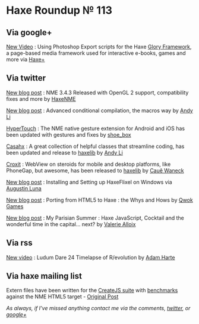 [_template]: ../templates/roundup.html
# Haxe Roundup № 113

## Via google+

[New Video][link 1] : Using Photoshop Export scripts for the Haxe [Glory Framework][link 2], a page-based media framework used for interactive e-books, games and more via [Haxe+][link 3]

## Via twitter

[New blog post][link 4] : NME 3.4.3 Released with OpenGL 2 support, compatibility fixes and more by [HaxeNME][link 5]

[New blog post][link 6] : Advanced conditional compilation, the macros way by [Andy Li][link 7]

[HyperTouch][link 8] : The NME native gesture extension for Android and iOS has been updated with gestures and fixes by [shoe_box][link 9]

[Casahx][link 10] : A great collection of helpful classes that streamline coding, has been updated and release to [haxelib][link 11] by [Andy Li][link 12]

[Croxit][link 13] : WebView on steroids for mobile and desktop platforms, like PhoneGap, but awesome, has been released to [haxelib][link 14] by [Cauê Waneck][link 15]

[New blog post][link 16] : Installing and Setting up HaxeFlixel on Windows via [Augustin Luna][link 17]

[New blog post][link 18] : Porting from HTML5 to Haxe : the Whys and Hows by [Qwok Games][link 19]

[New blog post][link 20] : My Parisian Summer : Haxe JavaScript, Cocktail and the wonderful time in the capital… next? by [Valerie Alloix][link 21]

## Via rss

[New video][link 22] : Ludum Dare 24 Timelapse of R/evolution by [Adam Harte][link 23]

## Via haxe mailing list

Extern files have been written for the [CreateJS suite][link 24]  with [benchmarks][link 25] against the NME HTML5 target - [Original Post][link 26]

*As always, if I've missed anything contact me via the comments, [twitter][link 27], or [google+][link 28]*

[link 1]: http://www.youtube.com/watch?v=FhxbsDOi-5E "New Video"
[link 2]: https://github.com/ConfidantCommunications/Glory-Framework "Glory Framework"
[link 3]: https://plus.google.com/113704686911055424796/posts/SGFhdiaR2Kg "Haxe+"
[link 4]: http://www.haxenme.org/blog/?p=119 "New blog post"
[link 5]: https://www.twitter.com/haxenme "HaxeNME"
[link 6]: http://blog.onthewings.net/2012/09/02/haxe-advanced-conditional-compilation/ "New blog post"
[link 7]: https://www.twitter.com/andy_li "Andy Li"
[link 8]: https://github.com/shoebox/HyperTouch "HyperTouch"
[link 9]: https://www.twitter.com/shoe_box "shoe_box"
[link 10]: https://github.com/andyli/casahx "Casahx"
[link 11]: http://lib.haxe.org/p/casalib "haxelib"
[link 12]: https://www.twitter.com/andy_li "Andy Li"
[link 13]: https://github.com/waneck/croxit "Croxit"
[link 14]: http://lib.haxe.org/p/croxit-1 "haxelib"
[link 15]: https://www.twitter.com/cwaneck "Cauê Waneck"
[link 16]: http://idahospuds.blogspot.co.uk/2012/08/software-installing-and-setting-up.html "New blog post"
[link 17]: https://www.twitter.com/canninl "Augustin Luna"
[link 18]: http://qwokgames.com/2012/09/porting-from-html5-to-haxe-the-whys-and-the-hows/ "New blog post"
[link 19]: https://www.twitter.com/QwokGames "Qwok Games"
[link 20]: http://www.blog.elimak.com/2012/08/my-parisian-summer-haxe-js-cocktail-the-wonderful-life-in-the-capital/ "New blog post"
[link 21]: https://www.twitter.com/elimak "Valerie Alloix"
[link 22]: http://www.youtube.com/watch?v=IPdhziigyI8 "New video"
[link 23]: https://www.twitter.com/AdamHarte "Adam Harte"
[link 24]: https://github.com/nickalie/CreateJS-Haxe "CreateJS suite"
[link 25]: http://nickalie.com/posts/67 "benchmarks"
[link 26]: https://groups.google.com/forum/#!msg/haxelang/Eg8eHvCtbuU/MhdR1MhRNMMJ "Original Post"
[link 27]: https://www.twitter.com/skial "twitter"
[link 28]: https://plus.google.com/u/0/108191133566932856821/posts "google+"


